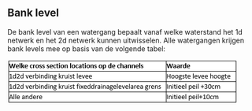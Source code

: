 ## **Bank level**
De bank level van een watergang bepaalt vanaf welke waterstand het 1d netwerk en het 2d netwerk kunnen uitwisselen. Alle watergangen krijgen bank levels mee op basis van de volgende tabel: 

![Alt text](../../../images/3_achtergronden_en_uitgangspunten/Tabel_bank_level.png)